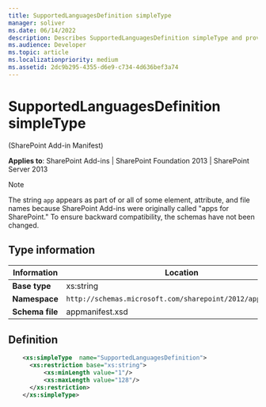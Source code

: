 ```yaml
---
title: SupportedLanguagesDefinition simpleType
manager: soliver
ms.date: 06/14/2022
description: Describes SupportedLanguagesDefinition simpleType and provides information on type and applications.
ms.audience: Developer
ms.topic: article
ms.localizationpriority: medium
ms.assetid: 2dc9b295-4355-d6e9-c734-4d636bef3a74
---
```


# SupportedLanguagesDefinition simpleType

(SharePoint Add-in Manifest)

**Applies to**: SharePoint Add-ins | SharePoint Foundation 2013 | SharePoint Server 2013

> [!NOTE]
> The string `app` appears as part of or all of some element, attribute, and file names because SharePoint Add-ins were originally called "apps for SharePoint." To ensure backward compatibility, the schemas have not been changed.

## Type information

|Information|Location|
|---|---|
| **Base type**  | xs:string |
| **Namespace**  | `http://schemas.microsoft.com/sharepoint/2012/app/manifest` |
| **Schema file**  | appmanifest.xsd |

## Definition

```XML
    <xs:simpleType  name="SupportedLanguagesDefinition">
      <xs:restriction base="xs:string">
          <xs:minLength value="1"/>
          <xs:maxLength value="128"/>
      </xs:restriction>
    </xs:simpleType>
```

